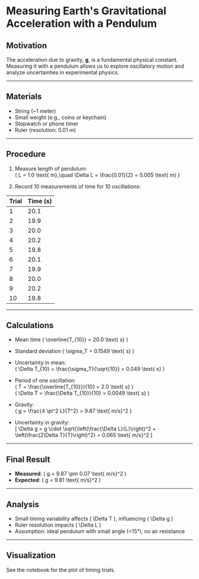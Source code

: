 
# Measuring Earth's Gravitational Acceleration with a Pendulum

## Motivation
The acceleration due to gravity, **g**, is a fundamental physical constant. Measuring it with a pendulum allows us to explore oscillatory motion and analyze uncertainties in experimental physics.

---

## Materials
- String (~1 meter)
- Small weight (e.g., coins or keychain)
- Stopwatch or phone timer
- Ruler (resolution: 0.01 m)

---

## Procedure
1. Measure length of pendulum:  
   \( L = 1.0 \text{ m},\quad \Delta L = \frac{0.01}{2} = 0.005 \text{ m} \)

2. Record 10 measurements of time for 10 oscillations:

| Trial | Time (s) |
|-------|----------|
| 1     | 20.1     |
| 2     | 19.9     |
| 3     | 20.0     |
| 4     | 20.2     |
| 5     | 19.8     |
| 6     | 20.1     |
| 7     | 19.9     |
| 8     | 20.0     |
| 9     | 20.2     |
| 10    | 19.8     |

---

## Calculations

- Mean time \( \overline{T_{10}} = 20.0 \text{ s} \)
- Standard deviation \( \sigma_T = 0.1549 \text{ s} \)
- Uncertainty in mean:  
  \( \Delta T_{10} = \frac{\sigma_T}{\sqrt{10}} = 0.049 \text{ s} \)

- Period of one oscillation:  
  \( T = \frac{\overline{T_{10}}}{10} = 2.0 \text{ s} \)  
  \( \Delta T = \frac{\Delta T_{10}}{10} = 0.0049 \text{ s} \)

- Gravity:  
  \( g = \frac{4 \pi^2 L}{T^2} = 9.87 \text{ m/s}^2 \)

- Uncertainty in gravity:  
  \[
  \Delta g = g \cdot \sqrt{\left(\frac{\Delta L}{L}\right)^2 + \left(\frac{2\Delta T}{T}\right)^2} = 0.065 \text{ m/s}^2
  \]

---

## Final Result
- **Measured**: \( g = 9.87 \pm 0.07 \text{ m/s}^2 \)
- **Expected**: \( g = 9.81 \text{ m/s}^2 \)

---

## Analysis
- Small timing variability affects \( \Delta T \), influencing \( \Delta g \)
- Ruler resolution impacts \( \Delta L \)
- Assumption: ideal pendulum with small angle (<15°), no air resistance

---

## Visualization
See the notebook for the plot of timing trials.

